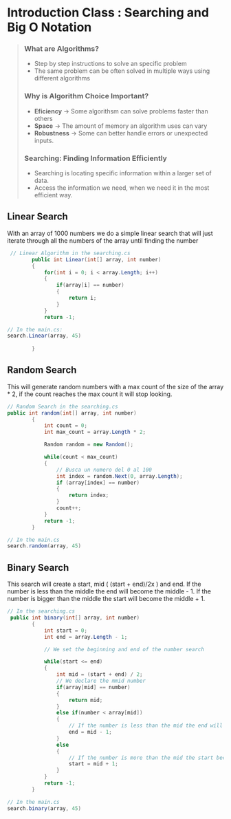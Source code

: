 # Introduction Class : Searching and Big O Notation

>### What are Algorithms?
>+ Step by step instructions to solve an specific problem
>+ The same problem can be often solved in multiple ways using different algorithms
>
>### Why is Algorithm Choice Important?
>
>+ **Eficiency** -> Some algorithsm can solve problems faster than others
>+ **Space** -> The amount of memory an algorithm uses can vary
>+ **Robustness** -> Some can better handle errors or unexpected inputs.
>
>### Searching: Finding Information Efficiently
>
>+ Searching is locating specific information within a larger set of data.
>+ Access the information we need, when we need it in the most efficient way.

## Linear Search
With an array of 1000 numbers we do a simple linear search that will just iterate through all the numbers of the array until finding the number
```c#
 // Linear Algorithm in the searching.cs
        public int Linear(int[] array, int number)
        {
            for(int i = 0; i < array.Length; i++)
            {
                if(array[i] == number)
                {
                    return i;
                }
            }
            return -1;

// In the main.cs:
search.Linear(array, 45)
            
        }
```
## Random Search
This will generate random numbers with a max count of the size of the array * 2, if the count reaches the max count it will stop looking.
```c#
// Random Search in the searching.cs
public int random(int[] array, int number)
        {
            int count = 0;
            int max_count = array.Length * 2;

            Random random = new Random();

            while(count < max_count)
            {
                // Busca un numero del 0 al 100
                int index = random.Next(0, array.Length);
                if (array[index] == number)
                {
                    return index;
                }
                count++;
            }
            return -1;
        }

// In the main.cs
search.random(array, 45)
```
## Binary Search
This search will create a start, mid ( (start + end)/2x ) and end. If the number is less than the middle the end will become the middle - 1. If the number is bigger than the middle the start will become the middle + 1.

```c#
// In the searching.cs
 public int binary(int[] array, int number)
        {
            int start = 0;
            int end = array.Length - 1;

            // We set the beginning and end of the number search

            while(start <= end)
            {
                int mid = (start + end) / 2;
                // We declare the mmid number
                if(array[mid] == number)
                {
                    return mid;
                }
                else if(number < array[mid])   
                {
                    // If the number is less than the mid the end will be the mid (end = 499)
                    end = mid - 1;
                }
                else
                {
                    // If the number is more than the mid the start becomes the mid (start = 501)
                    start = mid + 1;
                }
            }
            return -1;
        }

// In the main.cs
search.binary(array, 45)
```